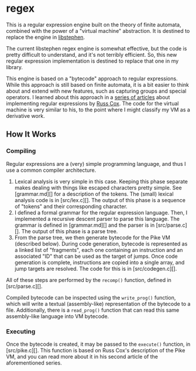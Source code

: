 regex
=====

This is a regular expression engine built on the theory of finite automata,
combined with the power of a "virtual machine" abstraction.  It is destined to
replace the engine in [libstephen](https://github.com/brenns10/libstephen).

The current libstephen regex engine is somewhat effective, but the code is
pretty difficult to understand, and it's not terribly efficient.  So, this new
regular expression implementation is destined to replace that one in my
library.

This engine is based on a "bytecode" approach to regular expressions.  While
this approach is still based on finite automata, it is a bit easier to think
about and extend with new features, such as capturing groups and special
operators.  I learned about this approach in a [series of articles][re] about
implementing regular expressions by [Russ Cox][rsc].  The code for the virtual
machine is very similar to his, to the point where I might classify my VM as a
derivative work.

How It Works
------------

### Compiling

Regular expressions are a (very) simple programming language, and thus I use a
common compiler architecture.

1. Lexical analysis is very simple in this case.  Keeping this phase separate
   makes dealing with things like escaped characters pretty simple.  See
   [grammar.md][] for a description of the tokens.  The (small) lexical analysis
   code is in [src/lex.c][].  The output of this phase is a sequence of "tokens"
   and their corresponding character.
2. I defined a formal grammar for the regular expression language.  Then, I
   implemented a recursive descent parser to parse this language.  The grammar
   is defined in [grammar.md][] and the parser is in [src/parse.c][].  The
   output of this phase is a parse tree.
3. From the parse tree, we then generate bytecode for the Pike VM (described
   below).  During code generation, bytecode is represented as a linked list of
   "fragments", each one containing an instruction and an associated "ID" that
   can be used as the target of jumps.  Once code generation is complete,
   instructions are copied into a single array, and jump targets are resolved.
   The code for this is in [src/codegen.c][].

All of these steps are performed by the `recomp()` function, defined in
[src/parse.c][].

Compiled bytecode can be inspected using the `write_prog()` function, which will
write a textual (assembly-like) representation of the bytecode to a file.
Additionally, there is a `read_prog()` function that can read this same
assembly-like language into VM bytecode.

### Executing

Once the bytecode is created, it may be passed to the `execute()` function, in
[src/pike.c][].  This function is based on Russ Cox's description of the Pike
VM, and you can read more about it in his second article of the aforementioned
series.

[re]: https://swtch.com/~rsc/regexp/
[rsc]: https://swtch.com/~rsc/
